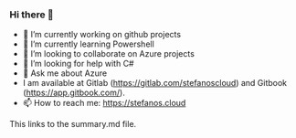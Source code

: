 ### Hi there 👋

- 🔭 I’m currently working on github projects
- 🌱 I’m currently learning Powershell
- 👯 I’m looking to collaborate on Azure projects
- 🤔 I’m looking for help with C#
- 💬 Ask me about Azure
- I am available at Gitlab (https://gitlab.com/stefanoscloud) and Gitbook (https://app.gitbook.com/).
- 📫 How to reach me: https://stefanos.cloud


<!--
**stefanoscloud/stefanoscloud** is a ✨ _special_ ✨ repository because its `README.md` (this file) appears on your GitHub profile.

Here are some ideas to get you started:

- 🔭 I’m currently working on ...
- 🌱 I’m currently learning ...
- 👯 I’m looking to collaborate on ...
- 🤔 I’m looking for help with ...
- 💬 Ask me about ...
- 📫 How to reach me: ...
- 😄 Pronouns: ...
- ⚡ Fun fact: ...
-->

This links to the summary.md file.
